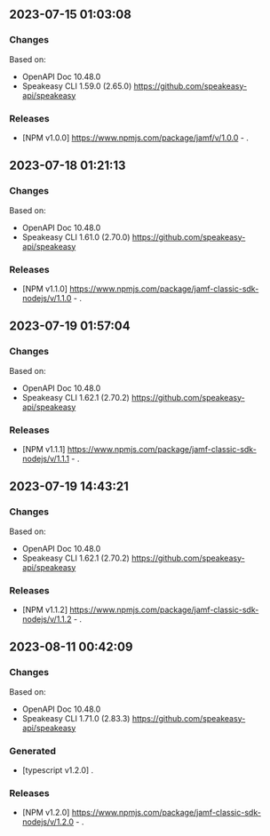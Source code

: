 

## 2023-07-15 01:03:08
### Changes
Based on:
- OpenAPI Doc 10.48.0 
- Speakeasy CLI 1.59.0 (2.65.0) https://github.com/speakeasy-api/speakeasy
### Releases
- [NPM v1.0.0] https://www.npmjs.com/package/jamf/v/1.0.0 - .

## 2023-07-18 01:21:13
### Changes
Based on:
- OpenAPI Doc 10.48.0 
- Speakeasy CLI 1.61.0 (2.70.0) https://github.com/speakeasy-api/speakeasy
### Releases
- [NPM v1.1.0] https://www.npmjs.com/package/jamf-classic-sdk-nodejs/v/1.1.0 - .

## 2023-07-19 01:57:04
### Changes
Based on:
- OpenAPI Doc 10.48.0 
- Speakeasy CLI 1.62.1 (2.70.2) https://github.com/speakeasy-api/speakeasy
### Releases
- [NPM v1.1.1] https://www.npmjs.com/package/jamf-classic-sdk-nodejs/v/1.1.1 - .

## 2023-07-19 14:43:21
### Changes
Based on:
- OpenAPI Doc 10.48.0 
- Speakeasy CLI 1.62.1 (2.70.2) https://github.com/speakeasy-api/speakeasy
### Releases
- [NPM v1.1.2] https://www.npmjs.com/package/jamf-classic-sdk-nodejs/v/1.1.2 - .

## 2023-08-11 00:42:09
### Changes
Based on:
- OpenAPI Doc 10.48.0 
- Speakeasy CLI 1.71.0 (2.83.3) https://github.com/speakeasy-api/speakeasy
### Generated
- [typescript v1.2.0] .
### Releases
- [NPM v1.2.0] https://www.npmjs.com/package/jamf-classic-sdk-nodejs/v/1.2.0 - .